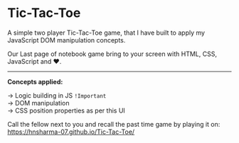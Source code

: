 # Tic-Tac-Toe
A simple two player Tic-Tac-Toe game, that I have built to apply my JavaScript DOM manipulation concepts.

Our Last page of notebook game bring to your screen with HTML, CSS, JavaScript and ❤️.
<hr>

<b>Concepts applied:</b>

-> Logic building in JS `!Important` </br>
-> DOM manipulation</br>
-> CSS position properties as per this UI</br>

Call the fellow next to you and recall the past time game by playing it on: https://hnsharma-07.github.io/Tic-Tac-Toe/

